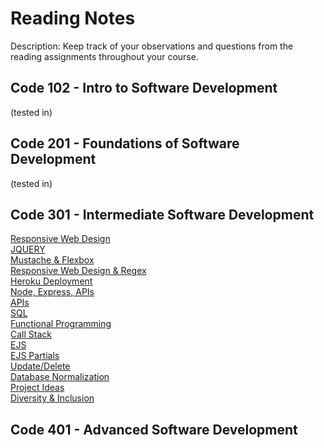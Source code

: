 # Reading Notes
Description: Keep track of your observations and questions from the reading assignments throughout your course.

## Code 102 - Intro to Software Development
(tested in)

## Code 201 - Foundations of Software Development
(tested in)

## Code 301 - Intermediate Software Development
[Responsive Web Design](class-00.md)  
[JQUERY](pairprogramming.md)  
[Mustache & Flexbox](Mustache-and-Flexbox.md)  
[Responsive Web Design & Regex](RWD-Regex.md)  
[Heroku Deployment](heroku.md)    
[Node, Express, APIs](Node-Express-APIs.md)  
[APIs](APIs.md)    
[SQL](SQL.md)  
[Functional Programming](functional_programming.md)  
[Call Stack](callstack.md)  
[EJS](EJS.md)  
[EJS Partials](EJSpartials.md)    
[Update/Delete](formdata.md)  
[Database Normalization](dbnormal.md)  
[Project Ideas](projectideas.md)  
[Diversity & Inclusion](diversity.md)  

## Code 401 - Advanced Software Development
